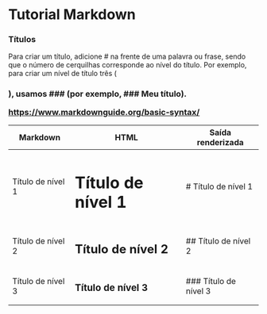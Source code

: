 # Tutorial Markdown

### Títulos
Para criar um título, adicione # na frente de uma palavra ou frase, sendo que o número de cerquilhas corresponde ao nível do título. Por exemplo, para criar um nível de título três (<h3>), usamos ### (por exemplo, ### Meu título).

https://www.markdownguide.org/basic-syntax/

		

| Markdown  |  HTML |  Saída renderizada  |
|---|---|---|
| Título de nível 1  | <h1>Título de nível 1</h1>  | # Título de nível 1  |  
| Título de nível 2  |  <h2>Título de nível 2</h2> | ## Título de nível 2  | 
| Título de nível 3  |  <h3>Título de nível 3</h3> | ### Título de nível 3  |
